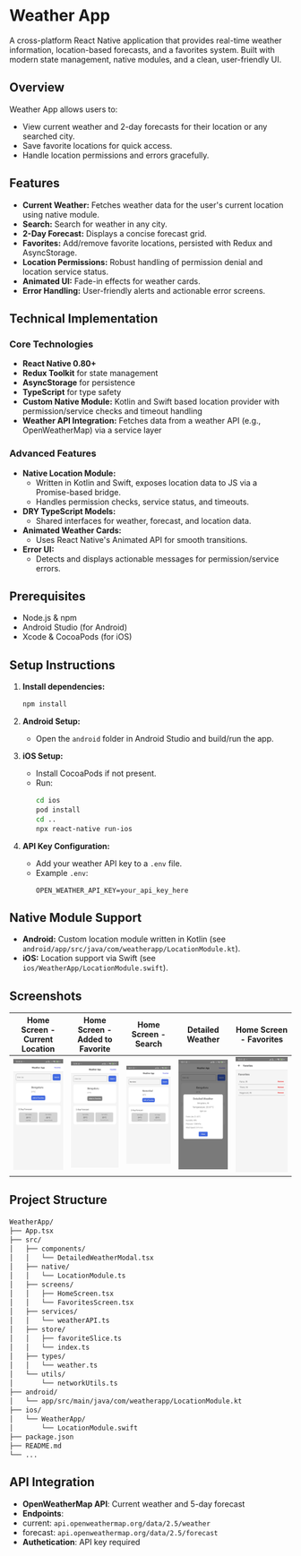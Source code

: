 # Weather App

A cross-platform React Native application that provides real-time weather information, location-based forecasts, and a favorites system. Built with modern state management, native modules, and a clean, user-friendly UI.

## Overview

Weather App allows users to:

- View current weather and 2-day forecasts for their location or any searched city.
- Save favorite locations for quick access.
- Handle location permissions and errors gracefully.

## Features

- **Current Weather:** Fetches weather data for the user's current location using native module.
- **Search:** Search for weather in any city.
- **2-Day Forecast:** Displays a concise forecast grid.
- **Favorites:** Add/remove favorite locations, persisted with Redux and AsyncStorage.
- **Location Permissions:** Robust handling of permission denial and location service status.
- **Animated UI:** Fade-in effects for weather cards.
- **Error Handling:** User-friendly alerts and actionable error screens.

## Technical Implementation

### Core Technologies

- **React Native 0.80+**
- **Redux Toolkit** for state management
- **AsyncStorage** for persistence
- **TypeScript** for type safety
- **Custom Native Module:** Kotlin and Swift based location provider with permission/service checks and timeout handling
- **Weather API Integration:** Fetches data from a weather API (e.g., OpenWeatherMap) via a service layer

### Advanced Features

- **Native Location Module:**
  - Written in Kotlin and Swift, exposes location data to JS via a Promise-based bridge.
  - Handles permission checks, service status, and timeouts.
- **DRY TypeScript Models:**
  - Shared interfaces for weather, forecast, and location data.
- **Animated Weather Cards:**
  - Uses React Native's Animated API for smooth transitions.
- **Error UI:**
  - Detects and displays actionable messages for permission/service errors.

## Prerequisites

- Node.js & npm
- Android Studio (for Android)
- Xcode & CocoaPods (for iOS)

## Setup Instructions

1. **Install dependencies:**

   ```sh
   npm install
   ```

2. **Android Setup:**

   - Open the `android` folder in Android Studio and build/run the app.

3. **iOS Setup:**

   - Install CocoaPods if not present.
   - Run:
     ```sh
     cd ios
     pod install
     cd ..
     npx react-native run-ios
     ```

4. **API Key Configuration:**
   - Add your weather API key to a `.env` file.
   - Example `.env`:
     ```env
     OPEN_WEATHER_API_KEY=your_api_key_here
     ```

## Native Module Support

- **Android:** Custom location module written in Kotlin (see `android/app/src/java/com/weatherapp/LocationModule.kt`).
- **iOS:** Location support via Swift (see `ios/WeatherApp/LocationModule.swift`).

## Screenshots

| Home Screen - Current Location | Home Screen - Added to Favorite | Home Screen - Search | Detailed Weather | Home Screen - Favorites |
| ----------------------------- | ------------------------------- | ---------------- | ---------------------- | -------------------- |
| ![Current Location](screenshots/1.jpg) | ![Add Favorites](screenshots/2.jpg) | ![Search](screenshots/5.jpg) | ![Detailed Weather](screenshots/3.jpg) | ![Favorites](screenshots/4.jpg) |

## Project Structure

```
WeatherApp/
├── App.tsx
├── src/
│   ├── components/
│   │   └── DetailedWeatherModal.tsx
│   ├── native/
│   │   └── LocationModule.ts
│   ├── screens/
│   │   ├── HomeScreen.tsx
│   │   └── FavoritesScreen.tsx
│   ├── services/
│   │   └── weatherAPI.ts
│   ├── store/
│   │   ├── favoriteSlice.ts
│   │   └── index.ts
│   ├── types/
│   │   └── weather.ts
│   └── utils/
│       └── networkUtils.ts
├── android/
│   └── app/src/main/java/com/weatherapp/LocationModule.kt
├── ios/
│   └── WeatherApp/
│       └── LocationModule.swift
├── package.json
├── README.md
└── ...
```

## API Integration

- **OpenWeatherMap API**: Current weather and 5-day forecast
- **Endpoints**:
- current: `api.openweathermap.org/data/2.5/weather`
- forecast: `api.openweathermap.org/data/2.5/forecast`
- **Authetication**: API key required
